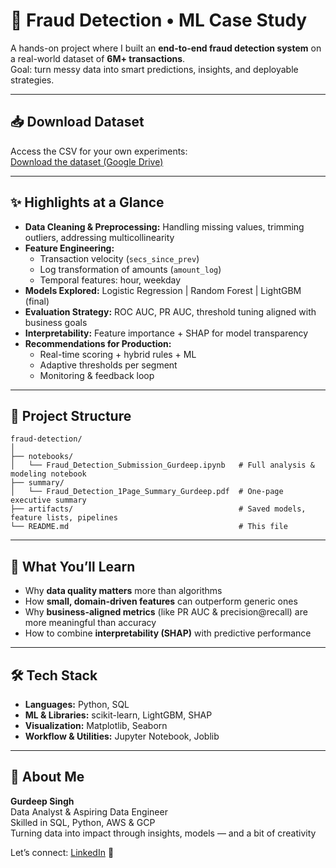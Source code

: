 # 🚨 Fraud Detection • ML Case Study  

A hands-on project where I built an **end-to-end fraud detection system** on a real-world dataset of **6M+ transactions**.  
Goal: turn messy data into smart predictions, insights, and deployable strategies.  

---

## 📥 Download Dataset  
Access the CSV for your own experiments:  
[Download the dataset (Google Drive)](https://drive.google.com/file/d/12yNYAc6scY4haBZzF8MQstJmT0ZBTBRi/view?usp=sharing)  

---

## ✨ Highlights at a Glance  
- **Data Cleaning & Preprocessing:** Handling missing values, trimming outliers, addressing multicollinearity  
- **Feature Engineering:**  
  - Transaction velocity (`secs_since_prev`)  
  - Log transformation of amounts (`amount_log`)  
  - Temporal features: hour, weekday  
- **Models Explored:** Logistic Regression | Random Forest | LightGBM (final)  
- **Evaluation Strategy:** ROC AUC, PR AUC, threshold tuning aligned with business goals  
- **Interpretability:** Feature importance + SHAP for model transparency  
- **Recommendations for Production:**  
  - Real-time scoring + hybrid rules + ML  
  - Adaptive thresholds per segment  
  - Monitoring & feedback loop  

---

## 📂 Project Structure  
```
fraud-detection/
│
├── notebooks/
│   └── Fraud_Detection_Submission_Gurdeep.ipynb   # Full analysis & modeling notebook  
├── summary/
│   └── Fraud_Detection_1Page_Summary_Gurdeep.pdf  # One-page executive summary  
├── artifacts/                                     # Saved models, feature lists, pipelines  
└── README.md                                      # This file
```

---

## 🧠 What You’ll Learn  
- Why **data quality matters** more than algorithms  
- How **small, domain-driven features** can outperform generic ones  
- Why **business-aligned metrics** (like PR AUC & precision@recall) are more meaningful than accuracy  
- How to combine **interpretability (SHAP)** with predictive performance  

---

## 🛠️ Tech Stack  
- **Languages:** Python, SQL  
- **ML & Libraries:** scikit-learn, LightGBM, SHAP  
- **Visualization:** Matplotlib, Seaborn  
- **Workflow & Utilities:** Jupyter Notebook, Joblib  

---

## 👤 About Me  
**Gurdeep Singh**  
Data Analyst & Aspiring Data Engineer  
Skilled in SQL, Python, AWS & GCP  
Turning data into impact through insights, models — and a bit of creativity  

Let’s connect: [LinkedIn](https://www.linkedin.com/) 🚀  
